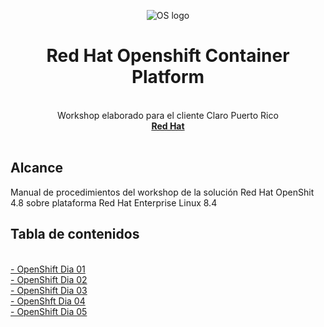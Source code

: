 <p align="center"><img src="https://github.com/workshopopennova/workshopclaro/blob/main/images/os000.png?raw=true" alt="OS logo">
</p>
<h1 align="center">Red Hat Openshift Container Platform</h1>
<p align="center">
<br>Workshop elaborado para el cliente Claro Puerto Rico
  <br><a href="https://www.redhat.com"><strong>Red Hat</strong></a>
  <br>
  <br>
</p>


<h2>Alcance</h2>

Manual de procedimientos del workshop de la solución Red Hat OpenShit 4.8 sobre plataforma Red Hat Enterprise Linux 8.4

<h2>Tabla de contenidos</h2>
<br><a href="os01">- OpenShift Dia 01</a>
<br><a href="os02">- OpenShift Dia 02</a>
<br><a href="os03">- OpenShift Dia 03</a>
<br><a href="os04">- OpenShft Dia 04</a>
<br><a href="os05">- OpenShift Dia 05</a>